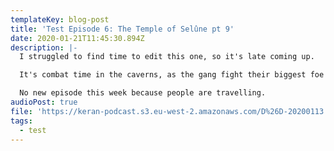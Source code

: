 ```yaml
---
templateKey: blog-post
title: 'Test Episode 6: The Temple of Selûne pt 9'
date: 2020-01-21T11:45:30.894Z
description: |-
  I struggled to find time to edit this one, so it's late coming up.

  It's combat time in the caverns, as the gang fight their biggest foe to date!

  No new episode this week because people are travelling.
audioPost: true
file: 'https://keran-podcast.s3.eu-west-2.amazonaws.com/D%26D-20200113.mp3'
tags:
  - test
---
```


